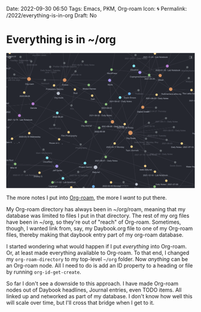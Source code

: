 Date: 2022-09-30 06:50
Tags: Emacs, PKM, Org-roam
Icon: 🌀
Permalink: /2022/everything-is-in-org
Draft: No

# Everything is in ~/org

![Part of my Org-roam graph](/_img/2022/09/20220930-graph.png)

The more notes I put into [Org-roam](https://www.orgroam.com/), the more I _want_ to put there.

My Org-roam directory has always been in ~/org/roam, meaning that my database was limited to files I put in that directory. The rest of my org files have been in ~/org, so they're out of "reach" of Org-roam. Sometimes, though, I wanted link from, say, my Daybook.org file to one of my Org-roam files, thereby making that daybook entry part of my org-roam database. 

I started wondering what would happen if I put _everything_ into Org-roam. Or, at least made everything available to Org-roam. To that end, I changed my `org-roam-directory` to my top-level `~/org` folder. Now _anything_ can be an Org-roam node. All I need to do is add an ID property to a heading or file by running `org-id-get-create`. 

So far I don't see a downside to this approach. I have made Org-roam nodes out of  Daybook headlines, Journal entries, even TODO items. All linked up and networked as part of my database. I don't know how well this will scale over time, but I'll cross that bridge when I get to it.
